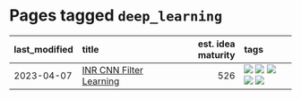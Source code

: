 # Pages tagged `deep_learning`

|last_modified|title|est. idea maturity|tags
|:---|:---|---:|:---|
|2023-04-07|[INR CNN Filter Learning](../INR_CNN_filter_learning.md)|526|[![](https://img.shields.io/badge/tag-CNN-1ee399)](../tags/CNN.md) [![](https://img.shields.io/badge/tag-INR-49fd1a)](../tags/INR.md) [![](https://img.shields.io/badge/tag-deep_learning-6edb5)](../tags/deep_learning.md) [![](https://img.shields.io/badge/tag-experimental-3f9741)](../tags/experimental.md) [![](https://img.shields.io/badge/tag-filter_learning-f1c85)](../tags/filter_learning.md)|